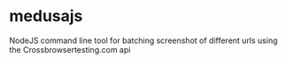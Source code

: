 medusajs
========

NodeJS command line tool for batching screenshot of different urls using the Crossbrowsertesting.com api
